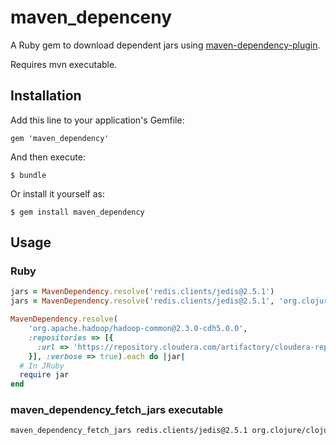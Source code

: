 # maven_depenceny

A Ruby gem to download dependent jars using
[maven-dependency-plugin](http://maven.apache.org/plugins/maven-dependency-plugin/).

Requires mvn executable.

## Installation

Add this line to your application's Gemfile:

    gem 'maven_dependency'

And then execute:

    $ bundle

Or install it yourself as:

    $ gem install maven_dependency

## Usage

### Ruby

```ruby
jars = MavenDependency.resolve('redis.clients/jedis@2.5.1')
jars = MavenDependency.resolve('redis.clients/jedis@2.5.1', 'org.clojure/clojure@1.5.1')

MavenDependency.resolve(
    'org.apache.hadoop/hadoop-common@2.3.0-cdh5.0.0',
    :repositories => [{
      :url => 'https://repository.cloudera.com/artifactory/cloudera-repos'
    }], :verbose => true).each do |jar|
  # In JRuby
  require jar
end
```

### maven_dependency_fetch_jars executable

```sh
maven_dependency_fetch_jars redis.clients/jedis@2.5.1 org.clojure/clojure@1.5.1
```

